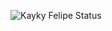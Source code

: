 
![Kayky Felipe Status](https://github-readme-stats.vercel.app/api?username=anuraghazra&show_icons=true&theme=radical)
